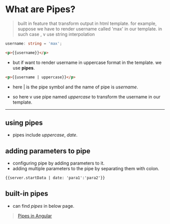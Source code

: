 # What are Pipes?

> built in feature that transform output in html template.
> for example,
> suppose we have to render username called 'max' in our template. in such case , v use string interpolation

```typescript
username: string = 'max';
```

```html
<p>{{username}}</p>
```

- but if want to render username in uppercase format in the template. we use **pipes**.

```html
<p>{{username | uppercase}}</p>
```

- here | is the pipe symbol and the name of pipe is _username_.

- so here v use pipe named _uppercase_ to transform the username in our template.

---

## using pipes

- pipes include _uppercase_, _date_.

## adding parameters to pipe

- configuring pipe by adding parameters to it.
- adding multiple parameters to the pipe by separating them with colon.

```html
{{server.startData | date: 'para1':'para2'}}
```

## built-in pipes

- can find _pipes_ in below page.

> [Pipes in Angular](https://angular.io/api?query=pipe)
